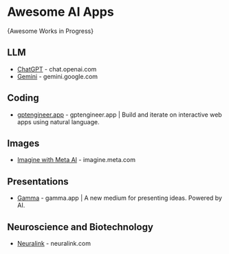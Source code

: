 # Awesome AI Apps
{Awesome Works in Progress}

## LLM
* [ChatGPT](https://chat.openai.com/) - chat.openai.com
* [Gemini](https://gemini.google.com/) - gemini.google.com

## Coding
* [gptengineer.app](https://gptengineer.app/) - gptengineer.app | Build and iterate on interactive web apps using natural language.

## Images
* [Imagine with Meta AI](https://imagine.meta.com) - imagine.meta.com

## Presentations
* [Gamma](https://gamma.app/) - gamma.app | A new medium for presenting ideas. Powered by AI.

## Neuroscience and Biotechnology
* [Neuralink](https://neuralink.com) - neuralink.com
